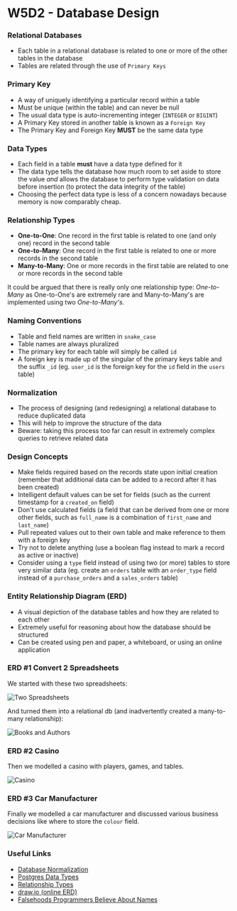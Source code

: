 # W5D2 - Database Design

### Relational Databases

- Each table in a relational database is related to one or more of the other tables in the database
- Tables are related through the use of `Primary Keys`

### Primary Key

- A way of uniquely identifying a particular record within a table 
- Must be unique (within the table) and can never be null
- The usual data type is auto-incrementing integer (`INTEGER` or `BIGINT`)
- A Primary Key stored in another table is known as a `Foreign Key`
- The Primary Key and Foreign Key **MUST** be the same data type

### Data Types

- Each field in a table **must** have a data type defined for it
- The data type tells the database how much room to set aside to store the value _and_ allows the database to perform type validation on data before insertion (to protect the data integrity of the table)
- Choosing the perfect data type is less of a concern nowadays because memory is now comparably cheap.

### Relationship Types

- **One-to-One**: One record in the first table is related to one (and only one) record in the second table
- **One-to-Many**: One record in the first table is related to one or more records in the second table
- **Many-to-Many**: One or more records in the first table are related to one or more records in the second table

It could be argued that there is really only one relationship type: _One-to-Many_ as One-to-One's are extremely rare and Many-to-Many's are implemented using two _One-to-Many's_.

### Naming Conventions

- Table and field names are written in `snake_case`
- Table names are always pluralized
- The primary key for each table will simply be called `id`
- A foreign key is made up of the singular of the primary keys table and the suffix `_id` (eg. `user_id` is the foreign key for the `id` field in the `users` table)

### Normalization

- The process of designing (and redesigning) a relational database to reduce duplicated data
- This will help to improve the structure of the data
- Beware: taking this process too far can result in extremely complex queries to retrieve related data

### Design Concepts

- Make fields required based on the records state upon initial creation (remember that additional data can be added to a record after it has been created)
- Intelligent default values can be set for fields (such as the current timestamp for a `created_on` field)
- Don't use calculated fields (a field that can be derived from one or more other fields, such as `full_name` is a combination of `first_name` and `last_name`)
- Pull repeated values out to their own table and make reference to them with a foreign key
- Try not to delete anything (use a boolean flag instead to mark a record as active or inactive)
- Consider using a `type` field instead of using two (or more) tables to store very similar data (eg. create an `orders` table with an `order_type` field instead of a `purchase_orders` and a `sales_orders` table)

### Entity Relationship Diagram (ERD)

- A visual depiction of the database tables and how they are related to each other
- Extremely useful for reasoning about how the database should be structured
- Can be created using pen and paper, a whiteboard, or using an online application

### ERD #1 Convert 2 Spreadsheets
We started with these two spreadsheets:

![Two Spreadsheets](https://andydlindsay-portfolio.s3.amazonaws.com/lighthouse/bookAndAuthorsTables.png)

And turned them into a relational db (and inadvertently created a many-to-many relationship):

![Books and Authors](https://andydlindsay-portfolio.s3.amazonaws.com/lighthouse/books+and+authors+m-to-m.png)

### ERD #2 Casino
Then we modelled a casino with players, games, and tables.

![Casino](https://andydlindsay-portfolio.s3.amazonaws.com/lighthouse/casino.png)

### ERD #3 Car Manufacturer
Finally we modelled a car manufacturer and discussed various business decisions like where to store the `colour` field.

![Car Manufacturer](https://andydlindsay-portfolio.s3.amazonaws.com/lighthouse/car+manufacturers.png)

### Useful Links
* [Database Normalization](https://en.wikipedia.org/wiki/Database_normalization)
* [Postgres Data Types](http://www.postgresqltutorial.com/postgresql-data-types/)
* [Relationship Types](http://etutorials.org/SQL/Database+design+for+mere+mortals/Part+II+The+Design+Process/Chapter+10.+Table+Relationships/Types+of+Relationships/)
* [draw.io (online ERD)](https://www.draw.io/)
* [Falsehoods Programmers Believe About Names](https://www.kalzumeus.com/2010/06/17/falsehoods-programmers-believe-about-names/)
